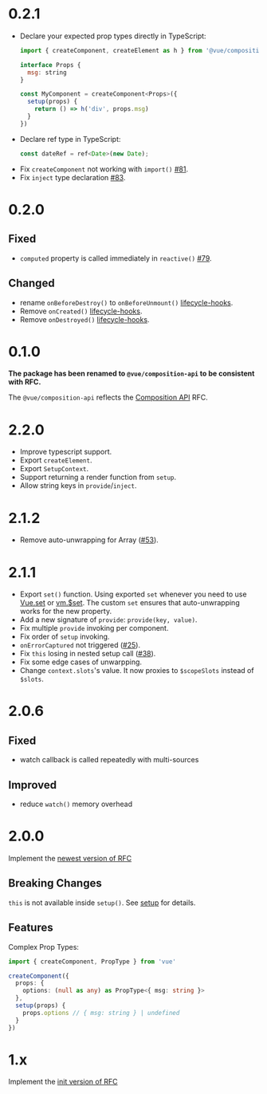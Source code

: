 # 0.2.1
* Declare your expected prop types directly in TypeScript:
  ```js
  import { createComponent, createElement as h } from '@vue/composition-api'

  interface Props {
    msg: string
  }

  const MyComponent = createComponent<Props>({
    setup(props) {
      return () => h('div', props.msg)
    }
  })
  ```
* Declare ref type in TypeScript:
  ```js
  const dateRef = ref<Date>(new Date);
  ```
* Fix `createComponent` not working with `import()` [#81](https://github.com/vuejs/composition-api/issues/81).
* Fix `inject` type declaration [#83](https://github.com/vuejs/composition-api/issues/83).
  
# 0.2.0
## Fixed
* `computed` property is called immediately in `reactive()` [#79](https://github.com/vuejs/composition-api/issues/79).

## Changed
* rename `onBeforeDestroy()` to `onBeforeUnmount()` [lifecycle-hooks](https://vue-composition-api-rfc.netlify.com/api.html#lifecycle-hooks).
* Remove `onCreated()` [lifecycle-hooks](https://vue-composition-api-rfc.netlify.com/api.html#lifecycle-hooks).
* Remove `onDestroyed()` [lifecycle-hooks](https://vue-composition-api-rfc.netlify.com/api.html#lifecycle-hooks).

# 0.1.0
**The package has been renamed to `@vue/composition-api` to be consistent with RFC.**

The `@vue/composition-api` reflects the [Composition API](https://vue-composition-api-rfc.netlify.com/) RFC.

# 2.2.0
* Improve typescript support.
* Export `createElement`.
* Export `SetupContext`.
* Support returning a render function from `setup`.
* Allow string keys in `provide`/`inject`.

# 2.1.2
* Remove auto-unwrapping for Array ([#53](https://github.com/vuejs/composition-api/issues/53)).

# 2.1.1
* Export `set()` function. Using exported `set` whenever you need to use [Vue.set](https://vuejs.org/v2/api/#Vue-set) or [vm.$set](https://vuejs.org/v2/api/#vm-set). The custom `set` ensures that auto-unwrapping works for the new property.
* Add a new signature of `provide`: `provide(key, value)`.
* Fix multiple `provide` invoking per component.
* Fix order of `setup` invoking.
* `onErrorCaptured` not triggered ([#25](https://github.com/vuejs/composition-api/issues/25)).
* Fix `this` losing in nested setup call ([#38](https://github.com/vuejs/composition-api/issues/38)).
* Fix some edge cases of unwarpping.
* Change `context.slots`'s value. It now proxies to `$scopeSlots` instead of `$slots`.

# 2.0.6
## Fixed
* watch callback is called repeatedly with multi-sources

## Improved
* reduce `watch()` memory overhead

# 2.0.0
Implement the [newest version of RFC](https://github.com/vuejs/rfcs/blob/function-apis/active-rfcs/0000-function-api.md)

## Breaking Changes
`this` is not available inside `setup()`. See [setup](https://github.com/vuejs/rfcs/blob/function-apis/active-rfcs/0000-function-api.md#the-setup-function) for details.

## Features
Complex Prop Types:

```ts
import { createComponent, PropType } from 'vue'

createComponent({
  props: {
    options: (null as any) as PropType<{ msg: string }>
  },
  setup(props) {
    props.options // { msg: string } | undefined
  }
})
```

# 1.x
  Implement the [init version of RFC](https://github.com/vuejs/rfcs/blob/903f429696524d8f93b4976d5b09dfb3632e89ef/active-rfcs/0000-function-api.md)
